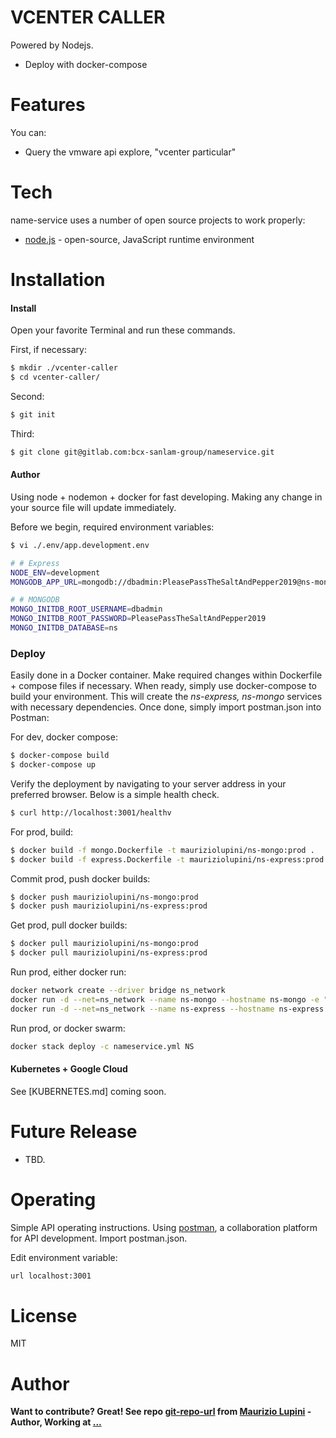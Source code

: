 # VCENTER CALLER

Powered by Nodejs.

  - Deploy with docker-compose

# Features

You can:
  - Query the vmware api explore, "vcenter particular"

# Tech

name-service uses a number of open source projects to work properly:

* [node.js] - open-source, JavaScript runtime environment 

# Installation


#### Install

Open your favorite Terminal and run these commands.

First, if necessary:
```sh
$ mkdir ./vcenter-caller
$ cd vcenter-caller/
```
Second:
```sh
$ git init
```
Third:
```sh
$ git clone git@gitlab.com:bcx-sanlam-group/nameservice.git
```


#### Author

Using node + nodemon + docker for fast developing. Making any change in your source file will update immediately.

Before we begin, required environment variables:
```sh
$ vi ./.env/app.development.env

# # Express
NODE_ENV=development
MONGODB_APP_URL=mongodb://dbadmin:PleasePassTheSaltAndPepper2019@ns-mongo:27018/ns?authSource=admin

# # MONGODB
MONGO_INITDB_ROOT_USERNAME=dbadmin
MONGO_INITDB_ROOT_PASSWORD=PleasePassTheSaltAndPepper2019
MONGO_INITDB_DATABASE=ns
```


### Deploy

Easily done in a Docker container.
Make required changes within Dockerfile + compose files if necessary. When ready, simply use docker-compose to build your environment.
This will create the *ns-express, ns-mongo* services with necessary dependencies.
Once done, simply import postman.json into Postman:

For dev, docker compose:
```sh
$ docker-compose build
$ docker-compose up
```

Verify the deployment by navigating to your server address in your preferred browser. Below is a simple health check. 


```sh
$ curl http://localhost:3001/healthv
```

For prod, build:
```sh
$ docker build -f mongo.Dockerfile -t mauriziolupini/ns-mongo:prod .
$ docker build -f express.Dockerfile -t mauriziolupini/ns-express:prod .
```

Commit prod, push docker builds:
```sh
$ docker push mauriziolupini/ns-mongo:prod
$ docker push mauriziolupini/ns-express:prod
```

Get prod, pull docker builds:
```sh
$ docker pull mauriziolupini/ns-mongo:prod
$ docker pull mauriziolupini/ns-express:prod
```

Run prod, either docker run:
```sh
docker network create --driver bridge ns_network
docker run -d --net=ns_network --name ns-mongo --hostname ns-mongo -e "MONGO_INITDB_ROOT_USERNAME=" -e "MONGO_INITDB_ROOT_PASSWORD=" -e "MONGO_INITDB_DATABASE=" -p 37017:27017 mauriziolupini/ns-mongo:prod
docker run -d --net=ns_network --name ns-express --hostname ns-express -e "NODE_ENV=" -e "MONGODB_APP_URL=" -p 3000:3000 mauriziolupini/ns-express:prod
```

Run prod, or docker swarm:
```sh
docker stack deploy -c nameservice.yml NS
```


#### Kubernetes + Google Cloud

See [KUBERNETES.md] coming soon.


# Future Release

  - TBD.


# Operating
Simple API operating instructions. Using [postman], a collaboration platform for API development. Import postman.json. 

Edit environment variable:
```sh
url localhost:3001
```

# License

MIT

# Author
**Want to contribute? Great! See repo [git-repo-url] from [Maurizio Lupini][mo]    -Author, Working at [...][linkIn]**


   [mo]: <https://github.com/molupini>
   [linkIn]: <https://za.linkedin.com/in/mauriziolupini>
   [git-repo-url]: <https://github.com/molupini/metamash.git>
   [node.js]: <http://nodejs.org>
   [express]: <http://expressjs.com>
   [mongodb]: <https://www.mongodb.com/>
   [postman]: <https://www.getpostman.com/>
